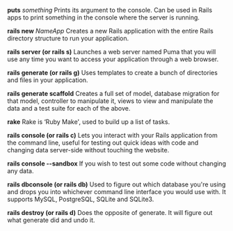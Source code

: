 **puts** _something_  Prints its argument to the console. Can be used in Rails apps to print something in the console where the server is running.

**rails new** _NameApp_  Creates a new Rails application with the entire Rails directory structure to run your application.

**rails server (or rails s)**  Launches a web server named Puma that you will use any time you want to access your application through a web browser.

**rails generate (or rails g)**  Uses templates to create a bunch of directories and files in your application.

**rails generate scaffold**  Creates a full set of model, database migration for that model, controller to manipulate it, views to view and manipulate the data and a test suite for each of the above.

**rake**  Rake is ‘Ruby Make', used to build up a list of tasks.

**rails console (or rails c)** Lets you interact with your Rails application from the command line, useful for testing out quick ideas with code and changing data server-side without touching the website.

**rails console --sandbox**  If you wish to test out some code without changing any data.

**rails dbconsole (or rails db)**  Used to figure out which database you're using and drops you into whichever command line interface you would use with.  It supports MySQL, PostgreSQL, SQLite and SQLite3.

**rails destroy (or rails d)**  Does the opposite of generate.  It will figure out what generate did and undo it.
